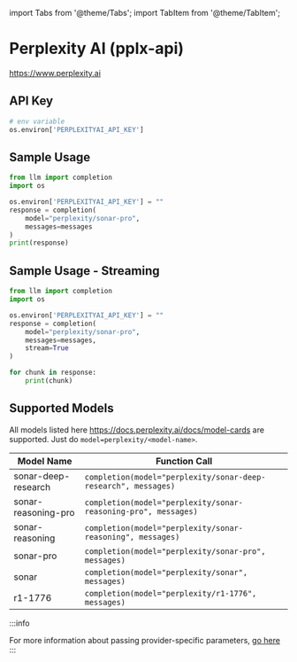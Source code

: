 import Tabs from '@theme/Tabs';
import TabItem from '@theme/TabItem';

# Perplexity AI (pplx-api)
https://www.perplexity.ai

## API Key
```python
# env variable
os.environ['PERPLEXITYAI_API_KEY']
```

## Sample Usage
```python
from llm import completion
import os

os.environ['PERPLEXITYAI_API_KEY'] = ""
response = completion(
    model="perplexity/sonar-pro", 
    messages=messages
)
print(response)
```

## Sample Usage - Streaming
```python
from llm import completion
import os

os.environ['PERPLEXITYAI_API_KEY'] = ""
response = completion(
    model="perplexity/sonar-pro", 
    messages=messages,
    stream=True
)

for chunk in response:
    print(chunk)
```


## Supported Models
All models listed here https://docs.perplexity.ai/docs/model-cards are supported.  Just do `model=perplexity/<model-name>`.

| Model Name               | Function Call                                                                                                                                                      |
|--------------------------|------------------------------------------------------------------------------------------------------------------------------------------------------------------|
| sonar-deep-research | `completion(model="perplexity/sonar-deep-research", messages)` | 
| sonar-reasoning-pro | `completion(model="perplexity/sonar-reasoning-pro", messages)` | 
| sonar-reasoning | `completion(model="perplexity/sonar-reasoning", messages)` | 
| sonar-pro | `completion(model="perplexity/sonar-pro", messages)` | 
| sonar | `completion(model="perplexity/sonar", messages)` | 
| r1-1776 | `completion(model="perplexity/r1-1776", messages)` | 






:::info

For more information about passing provider-specific parameters, [go here](../completion/provider_specific_params.md)
:::
